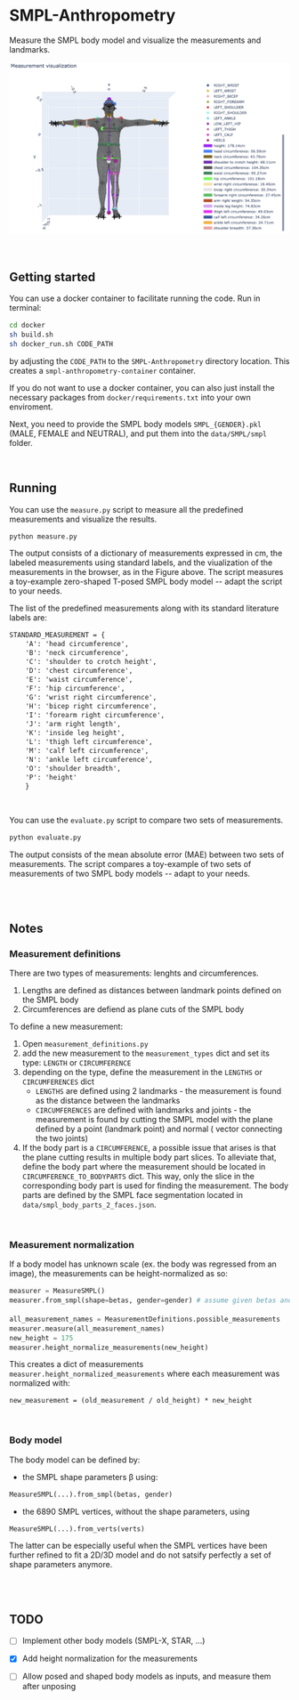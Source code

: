 # SMPL-Anthropometry

Measure the SMPL body model and visualize the measurements and landmarks.

<p align="center">
  <img src="https://github.com/DavidBoja/SMPL-Anthropometry/blob/master/assets/measurement_visualization.png" width="950">
</p>

<br>

## Getting started
You can use a docker container to facilitate running the code. Run in terminal:

```bash
cd docker
sh build.sh
sh docker_run.sh CODE_PATH
```

by adjusting the `CODE_PATH` to the `SMPL-Anthropometry` directory location. This creates a `smpl-anthropometry-container` container.

If you do not want to use a docker container, you can also just install the necessary packages from `docker/requirements.txt` into your own enviroment.

Next, you need to provide the SMPL body models `SMPL_{GENDER}.pkl` (MALE, FEMALE and NEUTRAL), and put them into the `data/SMPL/smpl` folder.

<br>

## Running
You can use the `measure.py` script to measure all the predefined measurements and visualize the results.

```python
python measure.py
```

The output consists of a dictionary of measurements expressed in cm, the labeled measurements using standard labels, 
and the viualization of the measurements in the browser, as in the Figure above. The script measures a toy-example zero-shaped T-posed SMPL body model -- adapt the script to your needs.


The list of the predefined measurements along with its standard literature labels are:

```
STANDARD_MEASUREMENT = {
    'A': 'head circumference',
    'B': 'neck circumference',
    'C': 'shoulder to crotch height',
    'D': 'chest circumference',
    'E': 'waist circumference',
    'F': 'hip circumference',
    'G': 'wrist right circumference',
    'H': 'bicep right circumference',
    'I': 'forearm right circumference',
    'J': 'arm right length',
    'K': 'inside leg height',
    'L': 'thigh left circumference',
    'M': 'calf left circumference',
    'N': 'ankle left circumference',
    'O': 'shoulder breadth',
    'P': 'height'
    }
```

<br>

You can use the `evaluate.py` script to compare two sets of measurements.

```python
python evaluate.py
```
The output consists of the mean absolute error (MAE) between two sets of measurements. The script compares a toy-example of two sets of measurements of two SMPL body models -- adapt to your needs.

<br>
<br>

## Notes

### Measurement definitions
There are two types of measurements: lenghts and circumferences.
1. Lengths are defined as distances between landmark points defined on the SMPL body
2. Circumferences are defiend as plane cuts of the SMPL body

To define a new measurement:
1. Open `measurement_definitions.py`
1. add the new measurement to the `measurement_types` dict and set its type:
   `LENGTH` or `CIRCUMFERENCE`
2. depending on the type, define the measurement in the `LENGTHS` or 
   `CIRCUMFERENCES` dict
   - `LENGTHS` are defined using 2 landmarks - the measurement is 
            found as the distance between the landmarks
   - `CIRCUMFERENCES` are defined with landmarks and joints - the 
            measurement is found by cutting the SMPL model with the 
            plane defined by a point (landmark point) and normal (
            vector connecting the two joints)
3. If the body part is a `CIRCUMFERENCE`, a possible issue that arises is
   that the plane cutting results in multiple body part slices. To alleviate
   that, define the body part where the measurement should be located in 
   `CIRCUMFERENCE_TO_BODYPARTS` dict. This way, only the slice in the corresponding body part is
   used for finding the measurement. The body parts are defined by the SMPL 
   face segmentation located in `data/smpl_body_parts_2_faces.json`.

<br>

### Measurement normalization
If a body model has unknown scale (ex. the body was regressed from an image), the measurements can be height-normalized as so:

```python
measurer = MeasureSMPL()
measurer.from_smpl(shape=betas, gender=gender) # assume given betas and gender

all_measurement_names = MeasurementDefinitions.possible_measurements
measurer.measure(all_measurement_names)
new_height = 175
measurer.height_normalize_measurements(new_height)
```

This creates a dict of measurements `measurer.height_normalized_measurements` where each measurement was normalized with:
```
new_measurement = (old_measurement / old_height) * new_height
```

<br>

### Body model 
The body model can be defined by:
- the SMPL shape parameters β using:
```python
MeasureSMPL(...).from_smpl(betas, gender)
```
- the 6890 SMPL vertices, without the shape parameters, using 
```python 
MeasureSMPL(...).from_verts(verts)
```

The latter can be especially useful when the SMPL vertices have been further refined to fit a 2D/3D model and do not satsify perfectly a set of shape parameters anymore.

<br>
<br>

## TODO

- [ ] Implement other body models (SMPL-X, STAR, ...)
- [X] Add height normalization for the measurements
- [ ] Allow posed and shaped body models as inputs, and measure them after unposing


